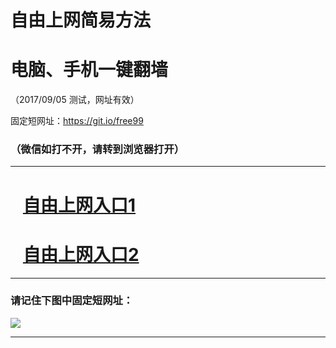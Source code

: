 ﻿# 自由上网简易方法

# 电脑、手机一键翻墙

（2017/09/05 测试，网址有效）

固定短网址：https://git.io/free99

### （微信如打不开，请转到浏览器打开）


***





# &nbsp;&nbsp; <a href="http://ft43029258.fwq-tz1001.xyz/fwqtz01.html?t=090500128411 " target="_blank">自由上网入口1</a>
# &nbsp;&nbsp; <a href="http://ft131275691.fwq-tz1002.xyz/fwqtz02.html?t=09050012315 " target="_blank">自由上网入口2</a>
***

### 请记住下图中固定短网址：

<img src="https://s3-us-west-2.amazonaws.com/fwq-1001/yjfq-20170905okok.png" /> 


***


